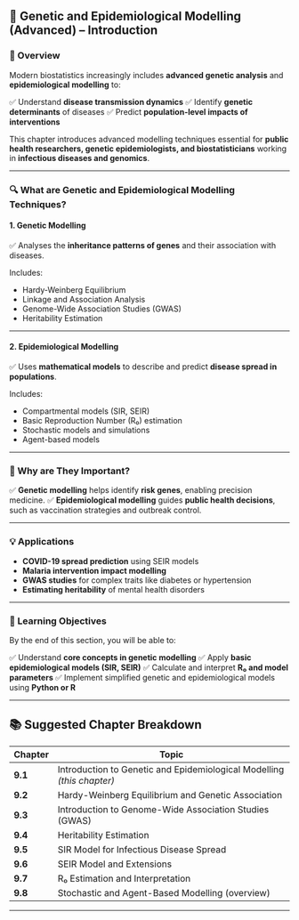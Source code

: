 ## **🧬 Genetic and Epidemiological Modelling (Advanced) – Introduction**

### **📖 Overview**

Modern biostatistics increasingly includes **advanced genetic analysis** and **epidemiological modelling** to:

✅ Understand **disease transmission dynamics**
✅ Identify **genetic determinants** of diseases
✅ Predict **population-level impacts of interventions**

This chapter introduces advanced modelling techniques essential for **public health researchers, genetic epidemiologists, and biostatisticians** working in **infectious diseases and genomics**.

---

### **🔍 What are Genetic and Epidemiological Modelling Techniques?**

#### **1. Genetic Modelling**

✅ Analyses the **inheritance patterns of genes** and their association with diseases.

Includes:

* Hardy-Weinberg Equilibrium
* Linkage and Association Analysis
* Genome-Wide Association Studies (GWAS)
* Heritability Estimation

---

#### **2. Epidemiological Modelling**

✅ Uses **mathematical models** to describe and predict **disease spread in populations**.

Includes:

* Compartmental models (SIR, SEIR)
* Basic Reproduction Number (R₀) estimation
* Stochastic models and simulations
* Agent-based models

---

### **📝 Why are They Important?**

✅ **Genetic modelling** helps identify **risk genes**, enabling precision medicine.
✅ **Epidemiological modelling** guides **public health decisions**, such as vaccination strategies and outbreak control.

---

### **💡 Applications**

* **COVID-19 spread prediction** using SEIR models
* **Malaria intervention impact modelling**
* **GWAS studies** for complex traits like diabetes or hypertension
* **Estimating heritability** of mental health disorders

---

### **🎯 Learning Objectives**

By the end of this section, you will be able to:

✅ Understand **core concepts in genetic modelling**
✅ Apply **basic epidemiological models (SIR, SEIR)**
✅ Calculate and interpret **R₀ and model parameters**
✅ Implement simplified genetic and epidemiological models using **Python or R**

---

## **📚 Suggested Chapter Breakdown**

| **Chapter** | **Topic**                                                              |
| ----------- | ---------------------------------------------------------------------- |
| **9.1**     | Introduction to Genetic and Epidemiological Modelling *(this chapter)* |
| **9.2**     | Hardy-Weinberg Equilibrium and Genetic Association                     |
| **9.3**     | Introduction to Genome-Wide Association Studies (GWAS)                 |
| **9.4**     | Heritability Estimation                                                |
| **9.5**     | SIR Model for Infectious Disease Spread                                |
| **9.6**     | SEIR Model and Extensions                                              |
| **9.7**     | R₀ Estimation and Interpretation                                       |
| **9.8**     | Stochastic and Agent-Based Modelling (overview)                        |

---



